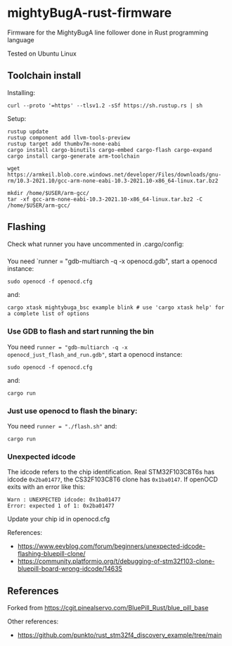 # mightyBugA-rust-firmware
Firmware for the MightyBugA line follower done in Rust programming language


Tested on Ubuntu Linux

## Toolchain install
Installing:
```
curl --proto '=https' --tlsv1.2 -sSf https://sh.rustup.rs | sh
```
Setup:
```
rustup update
rustup component add llvm-tools-preview
rustup target add thumbv7m-none-eabi
cargo install cargo-binutils cargo-embed cargo-flash cargo-expand
cargo install cargo-generate arm-toolchain
```

```
wget https://armkeil.blob.core.windows.net/developer/Files/downloads/gnu-rm/10.3-2021.10/gcc-arm-none-eabi-10.3-2021.10-x86_64-linux.tar.bz2

mkdir /home/$USER/arm-gcc/
tar -xf gcc-arm-none-eabi-10.3-2021.10-x86_64-linux.tar.bz2 -C /home/$USER/arm-gcc/
```

## Flashing
Check what runner you have uncommented in .cargo/config:
###
You need `runner = "gdb-multiarch -q -x openocd.gdb", start a openocd instance:
```commandline
sudo openocd -f openocd.cfg
```
and:
```commandline
cargo xtask mightybuga_bsc example blink # use 'cargo xtask help' for a complete list of options
```

### Use GDB to flash and start running the bin
You need `runner = "gdb-multiarch -q -x openocd_just_flash_and_run.gdb"`, start a openocd instance:
```commandline
sudo openocd -f openocd.cfg
```
and:
```commandline
cargo run
```
### Just use openocd to flash the binary:
You need `runner = "./flash.sh"` and:
```commandline
cargo run
```

### Unexpected idcode
The idcode refers to the chip identification. Real STM32F103C8T6s has idcode `0x2ba01477`, the CS32F103C8T6 clone has `0x1ba0147`. If openOCD exits with an error like this:
```
Warn : UNEXPECTED idcode: 0x1ba01477
Error: expected 1 of 1: 0x2ba01477
```
Update your chip id in openocd.cfg

References:
 - https://www.eevblog.com/forum/beginners/unexpected-idcode-flashing-bluepill-clone/
 - https://community.platformio.org/t/debugging-of-stm32f103-clone-bluepill-board-wrong-idcode/14635

## References
Forked from https://cgit.pinealservo.com/BluePill_Rust/blue_pill_base

Other references:
 - https://github.com/punkto/rust_stm32f4_discovery_example/tree/main
